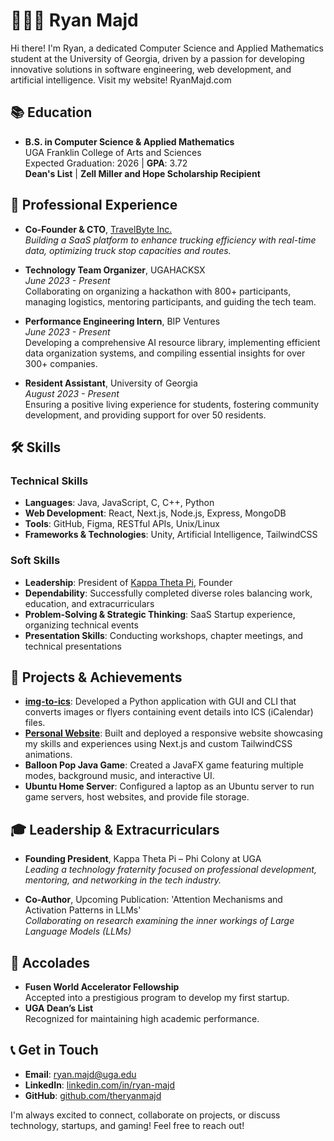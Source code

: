 # 🧑🏻‍💻 Ryan Majd

Hi there! I'm Ryan, a dedicated Computer Science and Applied Mathematics student at the University of Georgia, driven by a passion for developing innovative solutions in software engineering, web development, and artificial intelligence. Visit my website! RyanMajd.com

## 📚 **Education**

- **B.S. in Computer Science & Applied Mathematics**  
  UGA Franklin College of Arts and Sciences  
  Expected Graduation: 2026 | **GPA**: 3.72  
  **Dean's List** | **Zell Miller and Hope Scholarship Recipient**

## 💼 **Professional Experience**

- **Co-Founder & CTO**, [TravelByte Inc.](https://travelbyte.net/)  
  _Building a SaaS platform to enhance trucking efficiency with real-time data, optimizing truck stop capacities and routes._
  
- **Technology Team Organizer**, UGAHACKSX  
  _June 2023 - Present_  
  Collaborating on organizing a hackathon with 800+ participants, managing logistics, mentoring participants, and guiding the tech team.

- **Performance Engineering Intern**, BIP Ventures  
  _June 2023 - Present_  
  Developing a comprehensive AI resource library, implementing efficient data organization systems, and compiling essential insights for over 300+ companies.

- **Resident Assistant**, University of Georgia  
  _August 2023 - Present_  
  Ensuring a positive living experience for students, fostering community development, and providing support for over 50 residents.

## 🛠 **Skills**

### **Technical Skills**
- **Languages**: Java, JavaScript, C, C++, Python
- **Web Development**: React, Next.js, Node.js, Express, MongoDB
- **Tools**: GitHub, Figma, RESTful APIs, Unix/Linux
- **Frameworks & Technologies**: Unity, Artificial Intelligence, TailwindCSS

### **Soft Skills**
- **Leadership**: President of [Kappa Theta Pi](https://ktpgeorgia.com/), Founder
- **Dependability**: Successfully completed diverse roles balancing work, education, and extracurriculars
- **Problem-Solving & Strategic Thinking**: SaaS Startup experience, organizing technical events
- **Presentation Skills**: Conducting workshops, chapter meetings, and technical presentations

## 🚀 **Projects & Achievements**

- **[img-to-ics](https://github.com/theryanmajd/img-to-ics)**: Developed a Python application with GUI and CLI that converts images or flyers containing event details into ICS (iCalendar) files.
- **[Personal Website](https://theryanmajd.github.io/my-website/)**: Built and deployed a responsive website showcasing my skills and experiences using Next.js and custom TailwindCSS animations.
- **Balloon Pop Java Game**: Created a JavaFX game featuring multiple modes, background music, and interactive UI.
- **Ubuntu Home Server**: Configured a laptop as an Ubuntu server to run game servers, host websites, and provide file storage.

## 🎓 **Leadership & Extracurriculars**

- **Founding President**, Kappa Theta Pi – Phi Colony at UGA  
  _Leading a technology fraternity focused on professional development, mentoring, and networking in the tech industry._

- **Co-Author**, Upcoming Publication: 'Attention Mechanisms and Activation Patterns in LLMs'  
  _Collaborating on research examining the inner workings of Large Language Models (LLMs)_

## 🌟 **Accolades**

- **Fusen World Accelerator Fellowship**  
  Accepted into a prestigious program to develop my first startup.
- **UGA Dean’s List**  
  Recognized for maintaining high academic performance.

## 📞 **Get in Touch**

- **Email**: [ryan.majd@uga.edu](mailto:ryan.majd@uga.edu)
- **LinkedIn**: [linkedin.com/in/ryan-majd](https://www.linkedin.com/in/ryan-majd/)
- **GitHub**: [github.com/theryanmajd](https://github.com/theryanmajd)

I'm always excited to connect, collaborate on projects, or discuss technology, startups, and gaming! Feel free to reach out!
